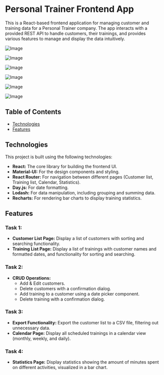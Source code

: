 # Personal Trainer Frontend App

This is a React-based frontend application for managing customer and training data for a Personal Trainer company. The app interacts with a provided REST API to handle customers, their trainings, and provides various features to manage and display the data intuitively.

![Image](https://github.com/user-attachments/assets/135ba94b-0bd5-40be-ad77-5d43dc6afc00)

![Image](https://github.com/user-attachments/assets/0d0a5b5b-6575-40a6-ad75-127fa6fd4531)

![Image](https://github.com/user-attachments/assets/cd048fdb-f767-4543-9fab-1e3150f540a8)

![Image](https://github.com/user-attachments/assets/e31c5be0-1878-4f37-ae1a-edc4892d25a7)

![Image](https://github.com/user-attachments/assets/80a86752-fc48-459c-b7e3-3d96857604e0)

![Image](https://github.com/user-attachments/assets/221f88ea-cb7b-42fa-b05a-1a95458b61e9)

## Table of Contents

* <ins>Technologies</ins>
* <ins>Features</ins>

## Technologies

This project is built using the following technologies:

* **React:** The core library for building the frontend UI.
* **Material-UI:** For the design components and styling.
* **React Router:** For navigation between different pages (Customer list, Training list, Calendar, Statistics).
* **Day.js:** For date formatting.
* **Lodash:** For data manipulation, including grouping and summing data.
* **Recharts:** For rendering bar charts to display training statistics.

## Features

### Task 1:
* **Customer List Page:** Display a list of customers with sorting and searching functionality.
* **Training List Page:** Display a list of trainings with customer names and formatted dates, and functionality for sorting and searching.

### Task 2:
* **CRUD Operations:**
  - Add & Edit customers.
  - Delete customers with a confirmation dialog.
  - Add training to a customer using a date picker component.
  - Delete training with a confirmation dialog.

### Task 3:
* **Export Functionality:** Export the customer list to a CSV file, filtering out unnecessary data.
* **Calendar Page:** Display all scheduled trainings in a calendar view (monthly, weekly, and daily).

### Task 4:
* **Statistics Page:** Display statistics showing the amount of minutes spent on different activities, visualized in a bar chart.
